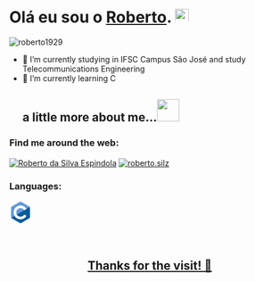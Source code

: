 <h1>Olá eu sou o <a href="https://github.com/roberto1929">Roberto</a>. <img src="https://media.giphy.com/media/hvRJCLFzcasrR4ia7z/giphy.gif" height="25px" width="25px">  </h1>
<p align="left"> <img src="https://komarev.com/ghpvc/?username=roberto1929&label=Profile%20views&color=0e75b6&style=flat" alt="roberto1929" /> </p>

- 🔭 I’m currently studying in IFSC Campus São José and study Telecommunications Engineering
- 🌱 I’m currently learning C
  ## a little more about me...<img height="40px" width="40px" src="https://media.giphy.com/media/5xRW2cUKfcyQg/giphy.gif">


<h3 align="left">Find me around the web: </h3>
<p align="left">
<a href="https://linkedin.com/in/Roberto da Silva Espindola" target="blank"><img align="center" src="https://raw.githubusercontent.com/rahuldkjain/github-profile-readme-generator/master/src/images/icons/Social/linked-in-alt.svg" alt="Roberto da Silva Espindola" height="30" width="40" /></a>
<a href="https://instagram.com/roberto.silvz" target="blank"><img align="center" src="https://raw.githubusercontent.com/rahuldkjain/github-profile-readme-generator/master/src/images/icons/Social/instagram.svg" alt="roberto.silz" height="30" width="40" /></a>
</p>

<h3 align="left">Languages:</h3>
<p align="left"> <a href="https://www.cprogramming.com/" target="_blank" rel="noreferrer"> <img src="https://raw.githubusercontent.com/devicons/devicon/master/icons/c/c-original.svg" alt="c" width="40" height="40"/>  </p>
<div align="center" style="display: block"><br>
  <h2> Thanks for the visit! 💖 </h2>
